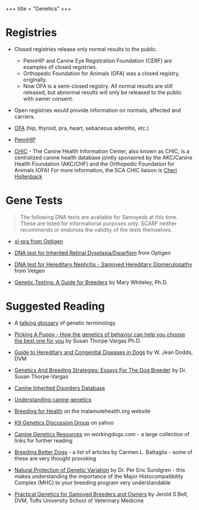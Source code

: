 +++
title = "Genetics"
+++


# Registries


- Closed registries release only normal results to the public.
  - PennHIP and Canine Eye Registration Foundation (CERF) are examples of closed registries.
  - Orthopedic Foundation for Animals (OFA) was a closed registry, originally.
  - Now OFA is a semi-closed registry. All normal results are still released, but abnormal results will only be released to the public with owner consent.
- Open registries would provide information on normals, affected and carriers.

- [OFA](https://www.ofa.org/) (hip, thyroid, pra, heart, sebaceous adentitis, etc.)

- [PennHIP](http://www.pennhip.org/)

- [CHIC](http://www.caninehealthinfo.org/) - The Canine Health Information
Center, also known as CHIC, is a centralized canine health database
jointly sponsored by the AKC/Canine Health Foundation (AKC/CHF) and the
Orthopedic Foundation for Animals (OFA)  For more information, the SCA
CHIC liaison is [Cheri Hollenback](mailto:SammyMom@aol.com?subject=CHIC) 


# Gene Tests


> The following DNA tests are available for Samoyeds at this time.  These are listed for informational purposes only. SCARF neither recommends or endorses the validity of the tests themselves.

- [xl-pra from Optigen](http://www.optigen.com/opt9_test_xlpra.html)

- [DNA test for Inherited Retinal Dysplasia/Dwarfism](/optigen-dna-test-for-retinal-dysplasia-dwarfism-in-the-samoyed) from Optigen

- [DNA test for Hereditary Nephritis - Samoyed Hereditary Glomerulopathy](http://www.vetgen.com/canine-hereditary-nephritis.html) from Vetgen

- [Genetic Testing: A Guide for Breeders](http://siriusdog.com/genetic-testing-breeders-guide/) by Mary Whiteley, Ph.D.


# Suggested Reading


- A [talking glossary](http://www.genome.gov/Glossary/) of genetic terminology

- [Picking A Puppy - How the genetics of behavior can help you choose the best one for you](/breeders/picking-a-puppy) by Susan Thorpe-Vargas Ph.D.

- [Guide to Hereditary and Congenital Diseases in Dogs](http://siriusdog.com/articles/hereditary-congenital-diseases-dog.htm) by W. Jean Dodds, DVM

- [Genetics And Breeding Strategies: Essays For The Dog Breeder](http://www.pawpeds.com/pawacademy/genetics/breedingstrategies/) by Dr. Susan Thorpe-Vargas

- [Canine Inherited Disorders Database](http://cidd.discoveryspace.ca/)

- [Understanding canine genetics](https://www.thekennelclub.org.uk/health/for-breeders/understanding-canine-genetics/)

- [Breeding for Health](http://malamute-health.org/index.php/breeding-for-health) on the malamutehealth.org website

- [K9 Genetics Discussion Group](http://groups.yahoo.com/group/K9Genetics/) on yahoo

- [Canine Genetics Resources](http://www.workingdogs.com/genetics.htm) on workingdogs.com - a large collection of links for further reading

- [Breeding Better Dogs](http://www.breedingbetterdogs.com/articles/articles.html) - a list of articles by Carmen L. Battaglia - some of these are very thought provoking

- [Natural Protection of Genetic Variation](http://www.pawpeds.com/pawacademy/general/naturalprotection/) by Dr. Per Eric Sundgren - this makes understanding the importance of the Major Histocompatibility Complex (MHC) to your breeding program very understandable

- [Practical Genetics for Samoyed Breeders and Owners](/files/dr_bell_genetics_lecture.pdf) by Jerold S Bell, DVM, Tufts University School of Veterinary Medicine
